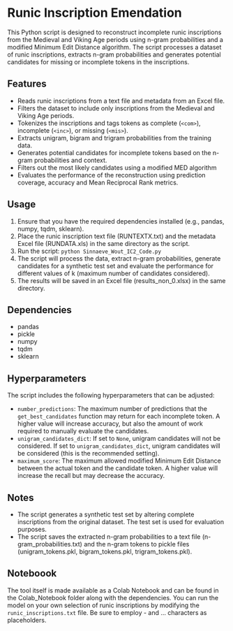 # Runic Inscription Emendation

This Python script is designed to reconstruct incomplete runic inscriptions from the Medieval and Viking Age periods using n-gram probabilities and a modified Minimum Edit Distance algorithm. The script processes a dataset of runic inscriptions, extracts n-gram probabilities and generates potential candidates for missing or incomplete tokens in the inscriptions.

## Features

- Reads runic inscriptions from a text file and metadata from an Excel file.
- Filters the dataset to include only inscriptions from the Medieval and Viking Age periods.
- Tokenizes the inscriptions and tags tokens as complete (`<com>`), incomplete (`<inc>`), or missing (`<mis>`).
- Extracts unigram, bigram and trigram probabilities from the training data.
- Generates potential candidates for incomplete tokens based on the n-gram probabilities and context.
- Filters out the most likely candidates using a modified MED algorithm
- Evaluates the performance of the reconstruction using prediction coverage, accuracy and Mean Reciprocal Rank metrics.

## Usage

1. Ensure that you have the required dependencies installed (e.g., pandas, numpy, tqdm, sklearn).
2. Place the runic inscription text file (RUNTEXTX.txt) and the metadata Excel file (RUNDATA.xls) in the same directory as the script.
3. Run the script: `python Sinnaeve_Wout_IC2_Code.py`
4. The script will process the data, extract n-gram probabilities, generate candidates for a synthetic test set and evaluate the performance for different values of k (maximum number of candidates considered).
5. The results will be saved in an Excel file (results_non_0.xlsx) in the same directory.

## Dependencies

- pandas
- pickle
- numpy
- tqdm
- sklearn

## Hyperparameters

The script includes the following hyperparameters that can be adjusted:

- `number_predictions`: The maximum number of predictions that the `get_best_candidates` function may return for each incomplete token. A higher value will increase accuracy, but also the amount of work required to manually evaluate the candidates.
- `unigram_candidates_dict`: If set to `None`, unigram candidates will not be considered. If set to `unigram_candidates_dict`, unigram candidates will be considered (this is the recommended setting).
- `maximum_score`: The maximum allowed modified Minimum Edit Distance between the actual token and the candidate token. A higher value will increase the recall but may decrease the accuracy.

## Notes

- The script generates a synthetic test set by altering complete inscriptions from the original dataset. The test set is used for evaluation purposes.
- The script saves the extracted n-gram probabilities to a text file (n-gram_probabilities.txt) and the n-gram tokens to pickle files (unigram_tokens.pkl, bigram_tokens.pkl, trigram_tokens.pkl).

## Noteboook

The tool itself is made available as a Colab Notebook and can be found in the Colab_Notebook folder along with the dependencies. You can run the model on your own selection of runic inscriptions by modifying the `runic_inscriptions.txt` file. Be sure to employ - and … characters as placeholders.
